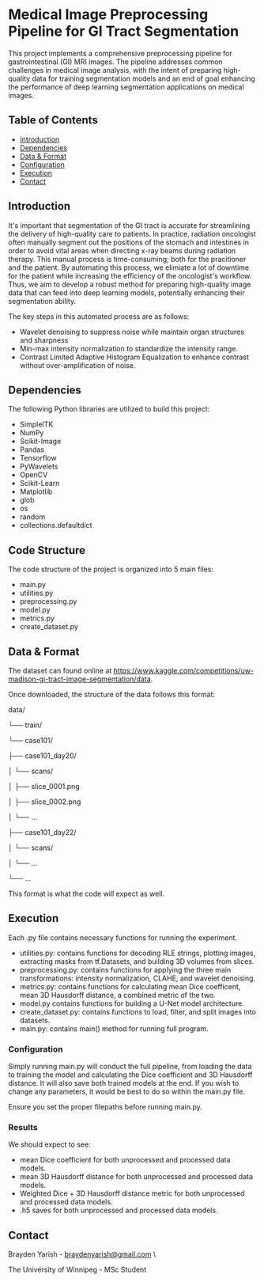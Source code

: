 # Medical Image Preprocessing Pipeline for GI Tract Segmentation

This project implements a comprehensive preprocessing pipeline for gastrointestinal (GI) MRI images. The pipeline addresses common challenges in medical image analysis, with the intent of preparing high-quality data for training segmentation models and an end of goal enhancing the performance of deep learning segmentation applications on medical images.

## Table of Contents
- [Introduction](#introduction)
- [Dependencies](#dependencies)
- [Data & Format](#data--format)
- [Configuration](#configuration)
- [Execution](#execution)
- [Contact](#contact)

## Introduction

It's important that segmentation of the GI tract is accurate for streamlining the delivery of high-quality care to patients. In practice, radiation oncologist often manually segment out the positions of the stomach and intestines in order to avoid vital areas when directing x-ray beams during radiation therapy. This manual process is time-consuming; both for the pracitioner and the patient. By automating this process, we elimiate a lot of downtime for the patient while increasing the efficiency of the oncologist's workflow. Thus, we aim to develop a robust method for preparing high-quality image data that can feed into deep learning models, potentially enhancing their segmentation ability.

The key steps in this automated process are as follows:

* Wavelet denoising to suppress noise while maintain organ structures and sharpness
* Min-max intensity normalization to standardize the intensity range.
* Contrast Limited Adaptive Histogram Equalization to enhance contrast without over-amplification of noise.

## Dependencies
The following Python libraries are utilized to build this project:

* SimpleITK
* NumPy
* Scikit-Image
* Pandas
* Tensorflow
* PyWavelets
* OpenCV
* Scikit-Learn
* Matplotlib
* glob
* os
* random
* collections.defaultdict

## Code Structure
The code structure of the project is organized into 5 main files:
* main.py
* utilities.py
* preprocessing.py
* model.py
* metrics.py
* create_dataset.py

## Data & Format

The dataset can found online at https://www.kaggle.com/competitions/uw-madison-gi-tract-image-segmentation/data.

Once downloaded, the structure of the data follows this format:

data/ 

└── train/ 

└── case101/ 

├── case101_day20/

│   └── scans/

│       ├── slice_0001.png

│       ├── slice_0002.png

│       └── ...

├── case101_day22/

│   └── scans/

│       └── ...

└── ...

This format is what the code will expect as well.

## Execution
Each .py file contains necessary functions for running the experiment.

* utilities.py: contains functions for decoding RLE strings, plotting images, extracting masks from tf.Datasets, and building 3D volumes from slices.
* preprocessing.py: contains functions for applying the three main transformations: intensity normalization, CLAHE, and wavelet denoising.
* metrics.py: contains functions for calculating mean Dice coefficent, mean 3D Hausdorff distance, a combined metric of the two.
* model.py contains functions for building a U-Net model architecture.
* create_dataset.py: contains functions to load, filter, and split images into datasets.
* main.py: contains main() method for running full program. 

### Configuration

Simply running main.py will conduct the full pipeline, from loading the data to training the model and calculating the Dice coefficient and 3D Hausdorff distance. It will also save both trained models at the end.
If you wish to change any parameters, it would be best to do so within the main.py file.

Ensure you set the proper filepaths before running main.py.

### Results

We should expect to see:
* mean Dice coefficient for both unprocessed and processed data models.
* mean 3D Hausdorff distance for both unprocessed and processed data models.
* Weighted Dice + 3D Hausdorff distance metric for both unprocessed and processed data models.
* .h5 saves for both unprocessed and processed data models.

## Contact
Brayden Yarish - braydenyarish@gmail.com \

The University of Winnipeg - MSc Student







